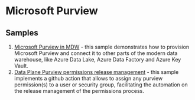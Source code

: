 # Microsoft Purview

## Samples

1. [Microsoft Purview in MDW](sample1_ms_purview_in_mdw/README.md) - this sample demonstrates how to provision Microsoft Purview and connect it to other parts of the modern data warehouse, like Azure Data Lake, Azure Data Factory and Azure Key Vault.
2. [Data Plane Purview permissions release management](sample2_data_plane_permissions_release_mng/README.md) - this sample implements a github action that allows to assign any purview permission(s) to a user or security group, facilitating the automation on the release management of the permissions process.